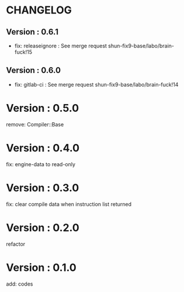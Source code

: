 # CHANGELOG

## Version : 0.6.1

- fix: releaseignore : See merge request shun-fix9-base/labo/brain-fuck!15


## Version : 0.6.0

- fix: gitlab-ci : See merge request shun-fix9-base/labo/brain-fuck!14

# Version : 0.5.0

remove: Compiler::Base

# Version : 0.4.0

fix: engine-data to read-only

# Version : 0.3.0

fix: clear compile data when instruction list returned

# Version : 0.2.0

refactor

# Version : 0.1.0

add: codes


